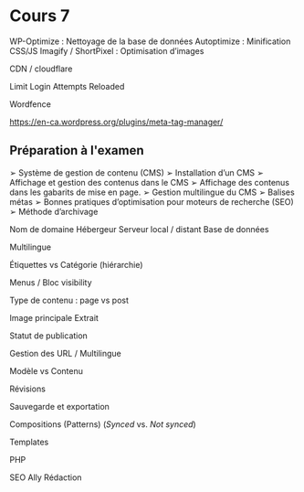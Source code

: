 # Cours 7

WP-Optimize : Nettoyage de la base de données
Autoptimize : Minification CSS/JS
Imagify / ShortPixel : Optimisation d’images

CDN / cloudflare

Limit Login Attempts Reloaded

Wordfence

https://en-ca.wordpress.org/plugins/meta-tag-manager/

## Préparation à l'examen

➢ Système de gestion de contenu (CMS)
➢ Installation d’un CMS
➢ Affichage et gestion des contenus dans le CMS
➢ Affichage des contenus dans les gabarits de mise
en page.
➢ Gestion multilingue du CMS
➢ Balises métas
➢ Bonnes pratiques d’optimisation pour moteurs de
recherche (SEO)
➢ Méthode d’archivage

Nom de domaine 
Hébergeur
Serveur local / distant
Base de données

Multilingue

Étiquettes vs Catégorie (hiérarchie)

Menus / Bloc visibility

Type de contenu : page vs post

Image principale
Extrait

Statut de publication

Gestion des URL / Multilingue

Modèle vs Contenu

Révisions

Sauvegarde et exportation

Compositions (Patterns) (_Synced_ vs. _Not synced_)

Templates

PHP

SEO
Ally
Rédaction

